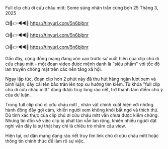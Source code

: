 Full clip chú ơi cứu cháu mitt: Some sủng nhân trần cùng bợn
 25 Tháng 3, 2025


📺📱👉◄◄🔴  https://tinyurl.com/5n6bjbnr

📺📱👉◄◄🔴  https://tinyurl.com/5n6bjbnr

📺📱👉◄◄🔴  https://tinyurl.com/5n6bjbnr


Gần đây, cộng đồng mạng đang xôn xao trước sự xuất hiện của clip chú ơi cứu cháu mitt - một đoạn video được mệnh danh là "siêu phẩm" với tốc độ lan truyền chóng mặt trên các nền tảng xã hội.

Ngay lập tức, đoạn clip hơn 2 phút này đã thu hút hàng ngàn lượt xem và bình luận, đẩy cái tên bảo trân lên top xu hướng tìm kiếm. Từ khóa "full clip chú ơi cứu cháu mitt" đang được truy lùng ráo riết, trở thành tâm điểm chú ý của dư luận.

Trong full clip chú ơi cứu cháu mitt ​​​​​​, nhân vật chính xuất hiện với những hành động đầy gợi cảm, khiến người xem không khỏi bất ngờ và thích thú. Dù tính xác thực của clip chú ơi cứu cháu mitt vẫn chưa được kiểm chứng. Nhưng tin đồn về việc clip bị phát tán vẫn lan rộng, khiến nhiều người đặt nghi vấn đây là sự thật hay chỉ là chiêu trò nhằm câu view. 

Hiện tại, cư dân mạng đang ráo riết truy tìm link chú ơi cứu cháu mitt hoặc thông tin chính thức để làm rõ sự việc.
